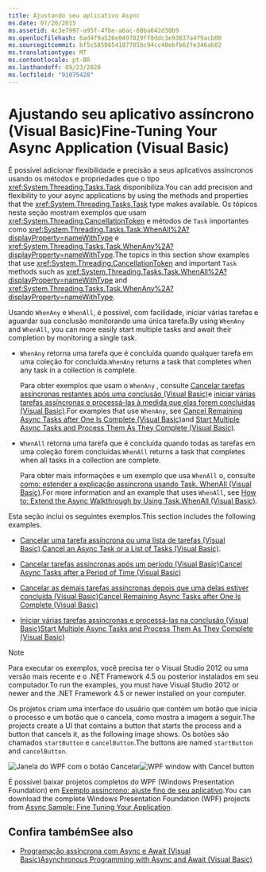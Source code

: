 ```yaml
---
title: Ajustando seu aplicativo Async
ms.date: 07/20/2015
ms.assetid: 4c3e7997-a95f-4fbe-a6ac-60ba042d30b9
ms.openlocfilehash: 6ad4f9a526e0497029ff8ddc3e93637a4f9acb00
ms.sourcegitcommit: bf5c5850654187705bc94cc40ebfb62fe346ab02
ms.translationtype: MT
ms.contentlocale: pt-BR
ms.lasthandoff: 09/23/2020
ms.locfileid: "91075428"
---
```

# <a name="fine-tuning-your-async-application-visual-basic"></a><span data-ttu-id="d7380-102">Ajustando seu aplicativo assíncrono (Visual Basic)</span><span class="sxs-lookup"><span data-stu-id="d7380-102">Fine-Tuning Your Async Application (Visual Basic)</span></span>

<span data-ttu-id="d7380-103">É possível adicionar flexibilidade e precisão a seus aplicativos assíncronos usando os métodos e propriedades que o tipo <xref:System.Threading.Tasks.Task> disponibiliza.</span><span class="sxs-lookup"><span data-stu-id="d7380-103">You can add precision and flexibility to your async applications by using the methods and properties that the <xref:System.Threading.Tasks.Task> type makes available.</span></span> <span data-ttu-id="d7380-104">Os tópicos nesta seção mostram exemplos que usam <xref:System.Threading.CancellationToken> e métodos de `Task` importantes como <xref:System.Threading.Tasks.Task.WhenAll%2A?displayProperty=nameWithType> e <xref:System.Threading.Tasks.Task.WhenAny%2A?displayProperty=nameWithType>.</span><span class="sxs-lookup"><span data-stu-id="d7380-104">The topics in this section show examples that use <xref:System.Threading.CancellationToken> and important `Task` methods such as <xref:System.Threading.Tasks.Task.WhenAll%2A?displayProperty=nameWithType> and <xref:System.Threading.Tasks.Task.WhenAny%2A?displayProperty=nameWithType>.</span></span>  
  
 <span data-ttu-id="d7380-105">Usando `WhenAny` e `WhenAll`, é possível, com facilidade, iniciar várias tarefas e aguardar sua conclusão monitorando uma única tarefa.</span><span class="sxs-lookup"><span data-stu-id="d7380-105">By using `WhenAny` and `WhenAll`, you can more easily start multiple tasks and await their completion by monitoring a single task.</span></span>  
  
- <span data-ttu-id="d7380-106">`WhenAny` retorna uma tarefa que é concluída quando qualquer tarefa em uma coleção for concluída.</span><span class="sxs-lookup"><span data-stu-id="d7380-106">`WhenAny` returns a task that completes when any task in a collection is complete.</span></span>  
  
     <span data-ttu-id="d7380-107">Para obter exemplos que usam o `WhenAny` , consulte  [Cancelar tarefas assíncronas restantes após uma conclusão (Visual Basic)](cancel-remaining-async-tasks-after-one-is-complete.md)e [iniciar várias tarefas assíncronas e processá-las à medida que elas forem concluídas (Visual Basic)](start-multiple-async-tasks-and-process-them-as-they-complete.md).</span><span class="sxs-lookup"><span data-stu-id="d7380-107">For examples that use `WhenAny`, see  [Cancel Remaining Async Tasks after One Is Complete (Visual Basic)](cancel-remaining-async-tasks-after-one-is-complete.md)and [Start Multiple Async Tasks and Process Them As They Complete (Visual Basic)](start-multiple-async-tasks-and-process-them-as-they-complete.md).</span></span>  
  
- <span data-ttu-id="d7380-108">`WhenAll` retorna uma tarefa que é concluída quando todas as tarefas em uma coleção forem concluídas.</span><span class="sxs-lookup"><span data-stu-id="d7380-108">`WhenAll` returns a task that completes when all tasks in a collection are complete.</span></span>  
  
     <span data-ttu-id="d7380-109">Para obter mais informações e um exemplo que usa `WhenAll` o, consulte [como: estender a explicação assíncrona usando Task. WhenAll (Visual Basic)](how-to-extend-the-async-walkthrough-by-using-task-whenall.md).</span><span class="sxs-lookup"><span data-stu-id="d7380-109">For more information and an example that uses `WhenAll`, see [How to: Extend the Async Walkthrough by Using Task.WhenAll (Visual Basic)](how-to-extend-the-async-walkthrough-by-using-task-whenall.md).</span></span>  
  
 <span data-ttu-id="d7380-110">Esta seção inclui os seguintes exemplos.</span><span class="sxs-lookup"><span data-stu-id="d7380-110">This section includes the following examples.</span></span>  
  
- <span data-ttu-id="d7380-111">[Cancelar uma tarefa assíncrona ou uma lista de tarefas (Visual Basic)](cancel-an-async-task-or-a-list-of-tasks.md).</span><span class="sxs-lookup"><span data-stu-id="d7380-111">[Cancel an Async Task or a List of Tasks (Visual Basic)](cancel-an-async-task-or-a-list-of-tasks.md).</span></span>  
  
- [<span data-ttu-id="d7380-112">Cancelar tarefas assíncronas após um período (Visual Basic)</span><span class="sxs-lookup"><span data-stu-id="d7380-112">Cancel Async Tasks after a Period of Time (Visual Basic)</span></span>](cancel-async-tasks-after-a-period-of-time.md)  
  
- [<span data-ttu-id="d7380-113">Cancelar as demais tarefas assíncronas depois que uma delas estiver concluída (Visual Basic)</span><span class="sxs-lookup"><span data-stu-id="d7380-113">Cancel Remaining Async Tasks after One Is Complete (Visual Basic)</span></span>](cancel-remaining-async-tasks-after-one-is-complete.md)  
  
- [<span data-ttu-id="d7380-114">Iniciar várias tarefas assíncronas e processá-las na conclusão (Visual Basic)</span><span class="sxs-lookup"><span data-stu-id="d7380-114">Start Multiple Async Tasks and Process Them As They Complete (Visual Basic)</span></span>](start-multiple-async-tasks-and-process-them-as-they-complete.md)  
  
> [!NOTE]
> <span data-ttu-id="d7380-115">Para executar os exemplos, você precisa ter o Visual Studio 2012 ou uma versão mais recente e o .NET Framework 4.5 ou posterior instalados em seu computador.</span><span class="sxs-lookup"><span data-stu-id="d7380-115">To run the examples, you must have Visual Studio 2012 or newer and the .NET Framework 4.5 or newer installed on your computer.</span></span>  
  
 <span data-ttu-id="d7380-116">Os projetos criam uma interface do usuário que contém um botão que inicia o processo e um botão que o cancela, como mostra a imagem a seguir.</span><span class="sxs-lookup"><span data-stu-id="d7380-116">The projects create a UI that contains a button that starts the process and a button that cancels it, as the following image shows.</span></span> <span data-ttu-id="d7380-117">Os botões são chamados `startButton` e `cancelButton`.</span><span class="sxs-lookup"><span data-stu-id="d7380-117">The buttons are named `startButton` and `cancelButton`.</span></span>  
  
 <span data-ttu-id="d7380-118">![Janela do WPF com o botão Cancelar](./media/fine-tuning-your-async-application/cancellation-and-start-button.png "Caixa de diálogo com um botão Iniciar e parar")</span><span class="sxs-lookup"><span data-stu-id="d7380-118">![WPF window with Cancel button](./media/fine-tuning-your-async-application/cancellation-and-start-button.png "Dialog box with a Start and Stop button")</span></span>  
  
 <span data-ttu-id="d7380-119">É possível baixar projetos completos do WPF (Windows Presentation Foundation) em [Exemplo assíncrono: ajuste fino de seu aplicativo](https://code.msdn.microsoft.com/Async-Fine-Tuning-Your-a676abea).</span><span class="sxs-lookup"><span data-stu-id="d7380-119">You can download the complete Windows Presentation Foundation (WPF) projects from [Async Sample: Fine Tuning Your Application](https://code.msdn.microsoft.com/Async-Fine-Tuning-Your-a676abea).</span></span>  
  
## <a name="see-also"></a><span data-ttu-id="d7380-120">Confira também</span><span class="sxs-lookup"><span data-stu-id="d7380-120">See also</span></span>

- [<span data-ttu-id="d7380-121">Programação assíncrona com Async e Await (Visual Basic)</span><span class="sxs-lookup"><span data-stu-id="d7380-121">Asynchronous Programming with Async and Await (Visual Basic)</span></span>](index.md)
